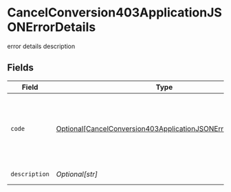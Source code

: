 # CancelConversion403ApplicationJSONErrorDetails

error details description


## Fields

| Field                                                                                                                                     | Type                                                                                                                                      | Required                                                                                                                                  | Description                                                                                                                               |
| ----------------------------------------------------------------------------------------------------------------------------------------- | ----------------------------------------------------------------------------------------------------------------------------------------- | ----------------------------------------------------------------------------------------------------------------------------------------- | ----------------------------------------------------------------------------------------------------------------------------------------- |
| `code`                                                                                                                                    | [Optional[CancelConversion403ApplicationJSONErrorDetailsCode]](../../models/errors/cancelconversion403applicationjsonerrordetailscode.md) | :heavy_minus_sign:                                                                                                                        | The detailed error code associated with HTTP status 403.<br/>* `fx_client_no_access`: The client is authenticated but not authorized.<br/> |
| `description`                                                                                                                             | *Optional[str]*                                                                                                                           | :heavy_minus_sign:                                                                                                                        | Description of the error.                                                                                                                 |